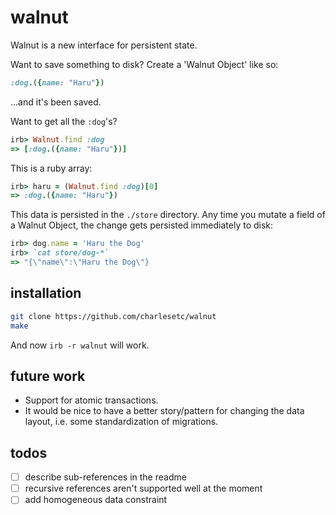 # walnut

Walnut is a new interface for persistent state.

Want to save something to disk? Create a 'Walnut Object' like so:

```ruby
:dog.({name: "Haru"})  
```

...and it's been saved.

Want to get all the `:dog`'s?

```ruby
irb> Walnut.find :dog
=> [:dog.({name: "Haru"})]
```

This is a ruby array:

```ruby
irb> haru = (Walnut.find :dog)[0]
=> :dog.({name: "Haru"})
```

This data is persisted in the `./store` directory. Any time you mutate a field of a Walnut Object, the change gets persisted immediately to disk:

```ruby
irb> dog.name = 'Haru the Dog'
irb> `cat store/dog-*`
=> "{\"name\":\"Haru the Dog\"}
```

## installation

```bash
git clone https://github.com/charlesetc/walnut
make
```

And now `irb -r walnut` will work.

## future work

- Support for atomic transactions.
- It would be nice to have a better story/pattern for changing the data layout, i.e. some standardization of migrations.

## todos

- [ ] describe sub-references in the readme
- [ ] recursive references aren't supported well at the moment
- [ ] add homogeneous data constraint
